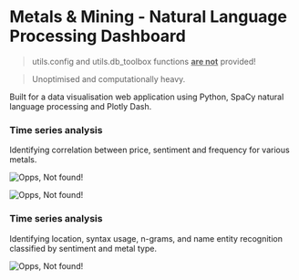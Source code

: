 # Metals & Mining - Natural Language Processing Dashboard

> utils.config and utils.db_toolbox functions <b><u>are not</u></b> provided!

> Unoptimised and computationally heavy.

Built for a data visualisation web application using Python, SpaCy natural language processing and Plotly Dash.

### Time series analysis

Identifying correlation between price, sentiment and frequency for various metals.

![Opps, Not found!](https://github.com/frederickvandenberg/nlp-dashboard/blob/main/nlp_dashboard_timeseries.png)

![Opps, Not found!](https://github.com/frederickvandenberg/nlp-dashboard/blob/main/nlp_dashboard_timeseries2.png)


### Time series analysis

Identifying location, syntax usage, n-grams, and name entity recognition classified by sentiment and metal type.

![Opps, Not found!](https://github.com/frederickvandenberg/nlp-dashboard/blob/main/nlp_dashboard.png)


